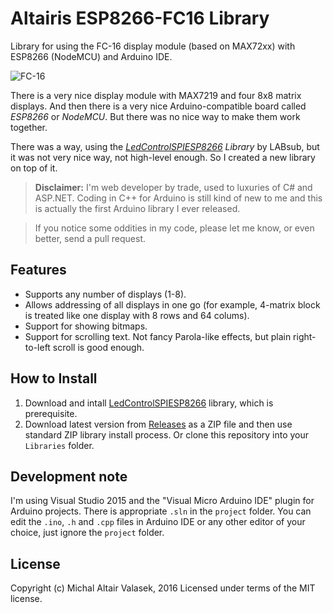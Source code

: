 # Altairis ESP8266-FC16 Library

Library for using the FC-16 display module (based on MAX72xx) with ESP8266 (NodeMCU) and Arduino IDE.

![FC-16](http://i.imgur.com/BfVPy8h.jpg)

There is a very nice display module with MAX7219 and four 8x8 matrix displays. And then there is a very nice Arduino-compatible board called *ESP8266* or *NodeMCU*. But there was no nice way to make them work together.

There was a way, using the *[LedControlSPIESP8266](https://github.com/labsud/LedControlSpipESP8266) Library* by LABsub, but it was not very nice way, not high-level enough. So I created a new library on top of it.

> **Disclaimer:** I'm web developer by trade, used to luxuries of C# and ASP.NET. Coding in C++ for Arduino is still kind of new to me and this is actually the first Arduino library I ever released. 

> If you notice some oddities in my code, please let me know, or even better, send a pull request.

## Features

* Supports any number of displays (1-8).
* Allows addressing of all displays in one go (for example, 4-matrix block is treated like one display with 8 rows and 64 colums).
* Support for showing bitmaps.
* Support for scrolling text. Not fancy Parola-like effects, but plain right-to-left scroll is good enough.

## How to Install

1. Download and intall [LedControlSPIESP8266](https://github.com/labsud/LedControlSpipESP8266) library, which is prerequisite.
2. Download latest version from [Releases](https://github.com/ridercz/Altairis-ESP8266-FC16/releases) as a ZIP file and then use standard ZIP library install process. Or clone this repository into your `Libraries` folder.

## Development note

I'm using Visual Studio 2015 and the "Visual Micro Arduino IDE" plugin for Arduino projects. There is appropriate `.sln` in the `project` folder. You can edit the `.ino`, `.h` and `.cpp` files in Arduino IDE or any other editor of your choice, just ignore the `project` folder.

## License

Copyright (c) Michal Altair Valasek, 2016
Licensed under terms of the MIT license.
